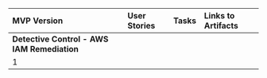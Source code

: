 

| MVP Version | User Stories | Tasks | Links to Artifacts |
| :---------- | :--------| :------------| :-----------|
| **Detective Control - AWS IAM Remediation** |
| 1           | | |
